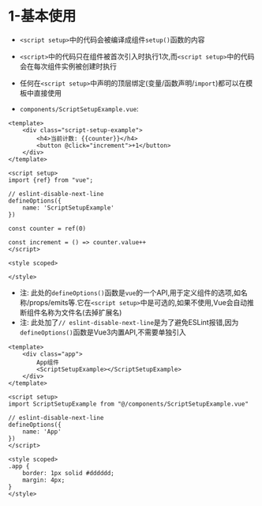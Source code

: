 # 1-基本使用

- `<script setup>`中的代码会被编译成组件`setup()`函数的内容
- `<script>`中的代码只在组件被首次引入时执行1次,而`<script setup>`中的代码会在每次组件实例被创建时执行
- 任何在`<script setup>`中声明的顶层绑定(变量/函数声明/`import`)都可以在模板中直接使用

- `components/ScriptSetupExample.vue`:

```vue
<template>
    <div class="script-setup-example">
        <h4>当前计数: {{counter}}</h4>
        <button @click="increment">+1</button>
    </div>
</template>

<script setup>
import {ref} from "vue";

// eslint-disable-next-line
defineOptions({
    name: 'ScriptSetupExample'
})

const counter = ref(0)

const increment = () => counter.value++
</script>

<style scoped>

</style>
```

- 注: 此处的`defineOptions()`函数是`vue`的一个API,用于定义组件的选项,如名称/props/emits等.它在`<script setup>`中是可选的,如果不使用,Vue会自动推断组件名称为文件名(去掉扩展名)
- 注: 此处加了`// eslint-disable-next-line`是为了避免ESLint报错,因为`defineOptions()`函数是Vue3内置API,不需要单独引入

```vue
<template>
    <div class="app">
        App组件
        <ScriptSetupExample></ScriptSetupExample>
    </div>
</template>

<script setup>
import ScriptSetupExample from "@/components/ScriptSetupExample.vue"

// eslint-disable-next-line
defineOptions({
    name: 'App'
})
</script>

<style scoped>
.app {
    border: 1px solid #dddddd;
    margin: 4px;
}
</style>
```
